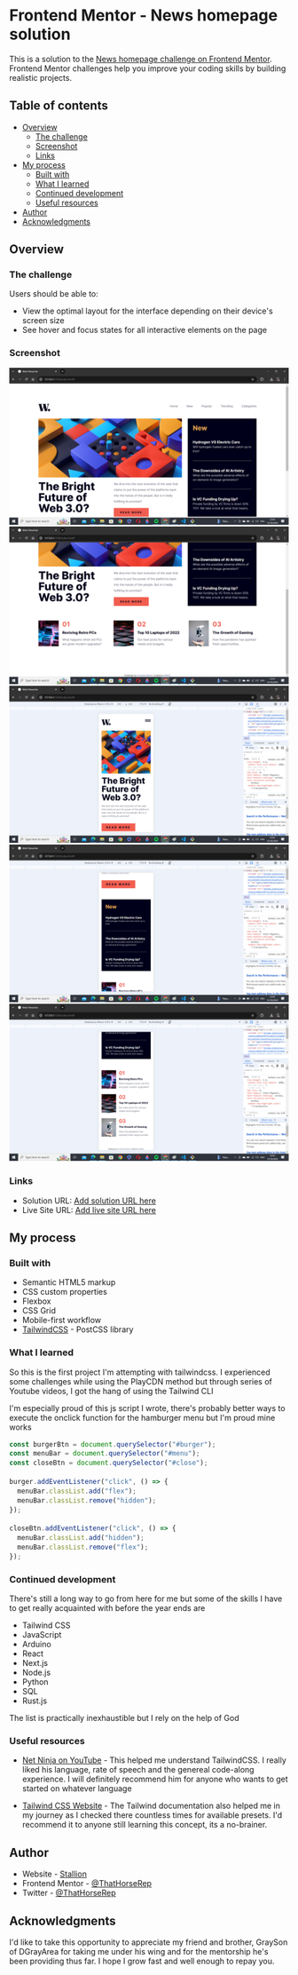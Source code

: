 # Frontend Mentor - News homepage solution

This is a solution to the [News homepage challenge on Frontend Mentor](https://www.frontendmentor.io/challenges/news-homepage-H6SWTa1MFl). Frontend Mentor challenges help you improve your coding skills by building realistic projects.

## Table of contents

- [Overview](#overview)
  - [The challenge](#the-challenge)
  - [Screenshot](#screenshot)
  - [Links](#links)
- [My process](#my-process)
  - [Built with](#built-with)
  - [What I learned](#what-i-learned)
  - [Continued development](#continued-development)
  - [Useful resources](#useful-resources)
- [Author](#author)
- [Acknowledgments](#acknowledgments)

## Overview

### The challenge

Users should be able to:

- View the optimal layout for the interface depending on their device's screen size
- See hover and focus states for all interactive elements on the page

### Screenshot

![](./assets/images/Screenshot_1.png)
![](./assets/images/Screenshot_2.png)
![](./assets/images/Screenshot_3.png)
![](./assets/images/Screenshot_4.png)
![](./assets/images/Screenshot_5.png)

### Links

- Solution URL: [Add solution URL here](https://github.com/ThatHorseRep/Web3-News-Hub)
- Live Site URL: [Add live site URL here](https://thathorserep.github.io/Web3-News-Hub/)

## My process

### Built with

- Semantic HTML5 markup
- CSS custom properties
- Flexbox
- CSS Grid
- Mobile-first workflow
- [TailwindCSS](https://tailwindcss.com/) - PostCSS library

### What I learned

So this is the first project I'm attempting with tailwindcss. I experienced some challenges while using the PlayCDN method but through series of Youtube videos, I got the hang of using the Tailwind CLI

I'm especially proud of this js script I wrote, there's probably better ways to execute the onclick function for the hamburger menu but I'm proud mine works

```js
const burgerBtn = document.querySelector("#burger");
const menuBar = document.querySelector("#menu");
const closeBtn = document.querySelector("#close");

burger.addEventListener("click", () => {
  menuBar.classList.add("flex");
  menuBar.classList.remove("hidden");
});

closeBtn.addEventListener("click", () => {
  menuBar.classList.add("hidden");
  menuBar.classList.remove("flex");
});
```

### Continued development

There's still a long way to go from here for me but some of the skills I have to get really acquainted with before the year ends are

- Tailwind CSS
- JavaScript
- Arduino
- React
- Next.js
- Node.js
- Python
- SQL
- Rust.js

The list is practically inexhaustible but I rely on the help of God

### Useful resources

- [Net Ninja on YouTube](https://www.youtube.com/@NetNinja) - This helped me understand TailwindCSS. I really liked his language, rate of speech and the genereal code-along experience. I will definitely recommend him for anyone who wants to get started on whatever language

- [Tailwind CSS Website](https://tailwindcss.com/docs/) - The Tailwind documentation also helped me in my journey as I checked there countless times for available presets. I'd recommend it to anyone still learning this concept, its a no-brainer.

## Author

- Website - [Stallion](https://linktr.ee/thathorserep)
- Frontend Mentor - [@ThatHorseRep](https://www.frontendmentor.io/profile/ThatHorseRep)
- Twitter - [@ThatHorseRep](https://www.x.com/ThatHorseRep)

## Acknowledgments

I'd like to take this opportunity to appreciate my friend and brother, GraySon of DGrayArea for taking me under his wing and for the mentorship he's been providing thus far. I hope I grow fast and well enough to repay you.
